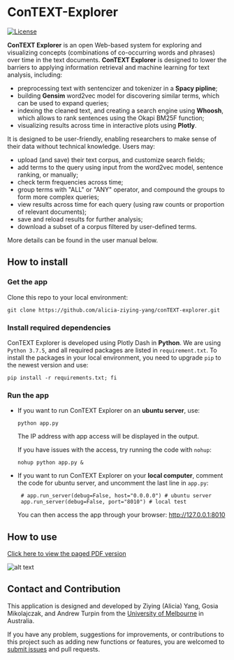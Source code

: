 # ConTEXT-Explorer
[![License](https://img.shields.io/badge/License-Apache%202.0-blue.svg)](https://opensource.org/licenses/Apache-2.0)

**ConTEXT Explorer** is an open Web-based system for exploring and visualizing concepts (combinations of co-occurring words and phrases) over time in the text documents. **ConTEXT Explorer** is designed to lower the barriers to applying information retrieval and machine learning for text analysis, including:
- preprocessing text with sentencizer and tokenizer in a **Spacy pipline**;
- building **Gensim** word2vec model for discovering similar terms, which can be used to expand queries;
- indexing the cleaned text, and creating a search engine using **Whoosh**, which allows to rank sentences using the Okapi BM25F function;
- visualizing results across time in interactive plots using **Plotly**.

It is designed to be user-friendly, enabling researchers to make sense of their data without technical knowledge. Users may:

- upload (and save) their text corpus, and customize search fields;
- add terms to the query using input from the word2vec model, sentence ranking, or manually;
- check term frequencies across time;
- group terms with "ALL" or "ANY" operator, and compound the groups to form more complex queries;
- view results across time for each query (using raw counts or proportion of relevant documents);
- save and reload results for further analysis; 
- download a subset of a corpus filtered by user-defined terms.

More details can be found in the user manual below.

## How to install
### Get the app
Clone this repo to your local environment:

    git clone https://github.com/alicia-ziying-yang/conTEXT-explorer.git

### Install required dependencies    
ConTEXT Explorer is developed using Plotly Dash in **Python**. We are using `Python 3.7.5`, and all required packages are listed in `requirement.txt`. To install the packages in your local environment, you need to upgrade `pip` to the newest version and use:

    pip install -r requirements.txt; fi 

### Run the app
- If you want to run ConTEXT Explorer on an **ubuntu server**, use:

      python app.py

  The IP address with app access will be displayed in the output.
  
  If you have issues with the access, try running the code with `nohup`:

      nohup python app.py &
    
  

- If you want to run ConTEXT Explorer on your **local computer**, comment the code for ubuntu server, and uncomment the last line in `app.py`:

       # app.run_server(debug=False, host="0.0.0.0") # ubuntu server    
       app.run_server(debug=False, port="8010") # local test           

  You can then access the app through your browser: http://127.0.0.1:8010

## How to use

[Click here to view the paged PDF version](https://github.com/alicia-ziying-yang/conTEXT-explorer/blob/main/doc/conTEXT_explorer_ui_manual.pdf)

![alt text](https://github.com/alicia-ziying-yang/conTEXT-explorer/blob/1f330277415a54bff35e9dbd00025bb57fe6221d/doc/conTEXT_explorer_ui_manual.png?raw=true)

## Contact and Contribution
This application is designed and developed by Ziying (Alicia) Yang, Gosia Mikolajczak, and Andrew Turpin from the [University of Melbourne](https://www.unimelb.edu.au/) in Australia.

If you have any problem, suggestions for improvements, or contributions to this project such as adding new functions or features, you are welcomed to [submit issues](https://github.com/alicia-ziying-yang/conTEXT-explorer/issues/new) and pull requests.
